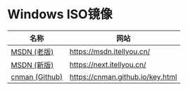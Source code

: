 # Windows ISO镜像

| 名称                                               | 网站                             |
| -------------------------------------------------- | -------------------------------- |
| [MSDN (老版)](https://next.itellyou.cn/)           | https://msdn.itellyou.cn/        |
| [MSDN (新版)](https://next.itellyou.cn/)           | https://next.itellyou.cn/        |
| [cnman (Github)](https://cnman.github.io/key.html) | https://cnman.github.io/key.html |

